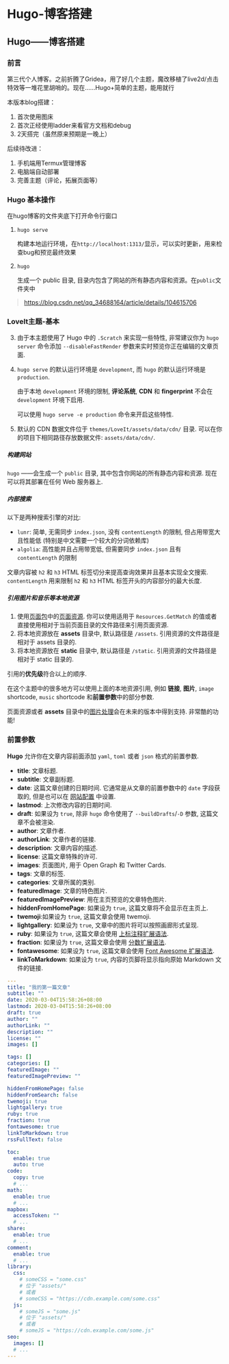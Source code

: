 #  Hugo-博客搭建


## Hugo——博客搭建

### 前言

第三代个人博客。之前折腾了Gridea，用了好几个主题，魔改移植了live2d/点击特效等一堆花里胡哨的。现在……Hugo+简单的主题，能用就行

本版本blog搭建：

1. 首次使用图床
2. 首次正经使用ladder来看官方文档和debug
3. 2天搭完（虽然原来预期是一晚上）

后续待改进：

1. 手机端用Termux管理博客
2. 电脑端自动部署
3. 完善主题（评论，拓展页面等）



### Hugo 基本操作

在hugo博客的文件夹底下打开命令行窗口

1. ```
   hugo serve
   ```

   构建本地运行环境，在`http://localhost:1313/`显示，可以实时更新，用来检查bug和预览最终效果
   
2. ```
   hugo
   ```

   生成一个 public 目录, 目录内包含了网站的所有静态内容和资源。在`public`文件夹中



> https://blog.csdn.net/qq_34688164/article/details/104615706



### LoveIt主题-基本

3. 由于本主题使用了 Hugo 中的 `.Scratch` 来实现一些特性, 非常建议你为 `hugo server` 命令添加 `--disableFastRender` 参数来实时预览你正在编辑的文章页面.

4. `hugo serve` 的默认运行环境是 `development`, 而 `hugo` 的默认运行环境是 `production`.

   由于本地 `development` 环境的限制, **评论系统**, **CDN** 和 **fingerprint** 不会在 `development` 环境下启用.

   可以使用 `hugo serve -e production` 命令来开启这些特性.

5. 默认的 CDN 数据文件位于 `themes/LoveIt/assets/data/cdn/` 目录. 可以在你的项目下相同路径存放数据文件: `assets/data/cdn/`.

##### 构建网站

`hugo`  ——会生成一个 `public` 目录, 其中包含你网站的所有静态内容和资源. 现在可以将其部署在任何 Web 服务器上.

##### 内部搜索

以下是两种搜索引擎的对比:

- `lunr`: 简单, 无需同步 `index.json`, 没有 `contentLength` 的限制, 但占用带宽大且性能低 (特别是中文需要一个较大的分词依赖库)
- `algolia`: 高性能并且占用带宽低, 但需要同步 `index.json` 且有 `contentLength` 的限制

文章内容被 `h2` 和 `h3` HTML 标签切分来提高查询效果并且基本实现全文搜索. `contentLength` 用来限制 `h2` 和 `h3` HTML 标签开头的内容部分的最大长度.

##### 引用图片和音乐等本地资源

1. 使用[页面包](https://gohugo.io/content-management/page-bundles/)中的[页面资源](https://gohugo.io/content-management/page-resources/). 你可以使用适用于 `Resources.GetMatch` 的值或者直接使用相对于当前页面目录的文件路径来引用页面资源.
2. 将本地资源放在 **assets** 目录中, 默认路径是 `/assets`. 引用资源的文件路径是相对于 assets 目录的.
3. 将本地资源放在 **static** 目录中, 默认路径是 `/static`. 引用资源的文件路径是相对于 static 目录的.

引用的**优先级**符合以上的顺序.

在这个主题中的很多地方可以使用上面的本地资源引用, 例如 **链接**, **图片**, `image` shortcode, `music` shortcode 和**前置参数**中的部分参数.

页面资源或者 **assets** 目录中的[图片处理](https://gohugo.io/content-management/image-processing/)会在未来的版本中得到支持. 非常酷的功能! 

### 前置参数

**Hugo** 允许你在文章内容前面添加 `yaml`, `toml` 或者 `json` 格式的前置参数.

- **title**: 文章标题.
- **subtitle**: 文章副标题.
- **date**: 这篇文章创建的日期时间. 它通常是从文章的前置参数中的 `date` 字段获取的, 但是也可以在 [网站配置](https://hugoloveit.com/zh-cn/theme-documentation-basics#site-configuration) 中设置.
- **lastmod**: 上次修改内容的日期时间.
- **draft**: 如果设为 `true`, 除非 `hugo` 命令使用了 `--buildDrafts`/`-D` 参数, 这篇文章不会被渲染.
- **author**: 文章作者.
- **authorLink**: 文章作者的链接.
- **description**: 文章内容的描述.
- **license**: 这篇文章特殊的许可.
- **images**: 页面图片, 用于 Open Graph 和 Twitter Cards.
- **tags**: 文章的标签.
- **categories**: 文章所属的类别.
- **featuredImage**: 文章的特色图片.
- **featuredImagePreview**: 用在主页预览的文章特色图片.
- **hiddenFromHomePage**: 如果设为 `true`, 这篇文章将不会显示在主页上.
- **twemoji**:如果设为 `true`, 这篇文章会使用 twemoji.
- **lightgallery**: 如果设为 `true`, 文章中的图片将可以按照画廊形式呈现.
- **ruby**: 如果设为 `true`, 这篇文章会使用 [上标注释扩展语法](https://hugoloveit.com/zh-cn/theme-documentation-content/#ruby).
- **fraction**: 如果设为 `true`, 这篇文章会使用 [分数扩展语法](https://hugoloveit.com/zh-cn/theme-documentation-content/#fraction).
- **fontawesome**: 如果设为 `true`, 这篇文章会使用 [Font Awesome 扩展语法](https://hugoloveit.com/zh-cn/theme-documentation-content/#fontawesome).
- **linkToMarkdown**: 如果设为 `true`, 内容的页脚将显示指向原始 Markdown 文件的链接.

```yaml
---
title: "我的第一篇文章"
subtitle: ""
date: 2020-03-04T15:58:26+08:00
lastmod: 2020-03-04T15:58:26+08:00
draft: true
author: ""
authorLink: ""
description: ""
license: ""
images: []

tags: []
categories: []
featuredImage: ""
featuredImagePreview: ""

hiddenFromHomePage: false
hiddenFromSearch: false
twemoji: true
lightgallery: true
ruby: true
fraction: true
fontawesome: true
linkToMarkdown: true
rssFullText: false

toc:
  enable: true
  auto: true
code:
  copy: true
  # ...
math:
  enable: true
  # ...
mapbox:
  accessToken: ""
  # ...
share:
  enable: true
  # ...
comment:
  enable: true
  # ...
library:
  css:
    # someCSS = "some.css"
    # 位于 "assets/"
    # 或者
    # someCSS = "https://cdn.example.com/some.css"
  js:
    # someJS = "some.js"
    # 位于 "assets/"
    # 或者
    # someJS = "https://cdn.example.com/some.js"
seo:
  images: []
  # ...
---

```


